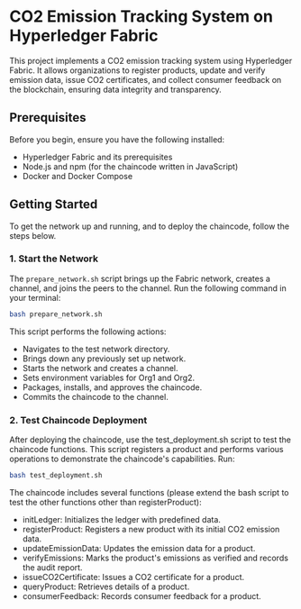 # CO2 Emission Tracking System on Hyperledger Fabric

This project implements a CO2 emission tracking system using Hyperledger Fabric. It allows organizations to register products, update and verify emission data, issue CO2 certificates, and collect consumer feedback on the blockchain, ensuring data integrity and transparency.

## Prerequisites

Before you begin, ensure you have the following installed:
- Hyperledger Fabric and its prerequisites
- Node.js and npm (for the chaincode written in JavaScript)
- Docker and Docker Compose

## Getting Started

To get the network up and running, and to deploy the chaincode, follow the steps below.

### 1. Start the Network

The `prepare_network.sh` script brings up the Fabric network, creates a channel, and joins the peers to the channel. Run the following command in your terminal:

```bash
bash prepare_network.sh
```


This script performs the following actions:

- Navigates to the test network directory.
- Brings down any previously set up network.
- Starts the network and creates a channel.
- Sets environment variables for Org1 and Org2.
- Packages, installs, and approves the chaincode.
- Commits the chaincode to the channel.


### 2. Test Chaincode Deployment

After deploying the chaincode, use the test_deployment.sh script to test the chaincode functions. This script registers a product and performs various operations to demonstrate the chaincode's capabilities. Run:

```bash
bash test_deployment.sh
```

The chaincode includes several functions (please extend the bash script to test the other functions other than registerProduct):

- initLedger: Initializes the ledger with predefined data.
- registerProduct: Registers a new product with its initial CO2 emission data.
- updateEmissionData: Updates the emission data for a product.
- verifyEmissions: Marks the product's emissions as verified and records the audit report.
- issueCO2Certificate: Issues a CO2 certificate for a product.
- queryProduct: Retrieves details of a product.
- consumerFeedback: Records consumer feedback for a product.

